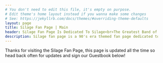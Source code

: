 ```yaml
---
# You don't need to edit this file, it's empty on purpose.
# Edit theme's home layout instead if you wanna make some changes
# See: https://jekyllrb.com/docs/themes/#overriding-theme-defaults
layout: page
title: Silage Fan Page | Main
header: Silage Fan Page Is Dedicated To Silage<br>The Greatest Band of All Time!
description: Silage fan page is a 90's era themed fan page dedicated to the band Silage.
---
```


Thanks for visiting the Silage Fan Page, this page is updated all the time so head
back often for updates and sign our Guestbook below!

<br>
<br>

<div class="fb-comments" data-href="https://www.facebook.com/silagefans/" data-width="600" data-numposts="10"></div>
